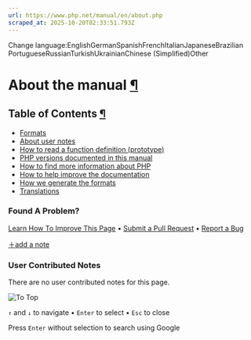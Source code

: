 ```yaml
---
url: https://www.php.net/manual/en/about.php
scraped_at: 2025-10-20T02:33:51.793Z
---
```


Change language:EnglishGermanSpanishFrenchItalianJapaneseBrazilian PortugueseRussianTurkishUkrainianChinese (Simplified)Other

# About the manual [¶](https://www.php.net/manual/en/about.php\#about)

## Table of Contents [¶](https://www.php.net/manual/en/about.php\#about)

- [Formats](https://www.php.net/manual/en/about.formats.php)
- [About user notes](https://www.php.net/manual/en/about.notes.php)
- [How to read a function definition (prototype)](https://www.php.net/manual/en/about.prototypes.php)
- [PHP versions documented in this manual](https://www.php.net/manual/en/about.phpversions.php)
- [How to find more information about PHP](https://www.php.net/manual/en/about.more.php)
- [How to help improve the documentation](https://www.php.net/manual/en/about.howtohelp.php)
- [How we generate the formats](https://www.php.net/manual/en/about.generate.php)
- [Translations](https://www.php.net/manual/en/about.translations.php)

### Found A Problem?

[Learn How To Improve This Page](https://github.com/php/doc-base/blob/master/README.md "This will take you to our contribution guidelines on GitHub")
•
[Submit a Pull Request](https://github.com/php/doc-en/blob/master/appendices/about.xml)
•
[Report a Bug](https://github.com/php/doc-en/issues/new?body=From%20manual%20page:%20https:%2F%2Fphp.net%2Fabout%0A%0A---)

[＋add a note](https://www.php.net/manual/add-note.php?sect=about&repo=en&redirect=https://www.php.net/manual/en/about.php)

### User Contributed Notes

There are no user contributed notes for this page.

![To Top](https://www.php.net/images/to-top@2x.png)

`↑` and `↓` to navigate •
`Enter` to select •
`Esc` to close


Press `Enter` without
selection to search using Google